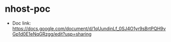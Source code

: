 # nhost-poc

- Doc link: https://docs.google.com/document/d/1qUundinLf_0SJ4O1yr9sBrtPQH9vGp1d0E1eNqGRzgg/edit?usp=sharing
